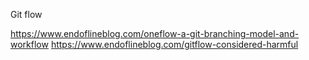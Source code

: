 
Git flow

https://www.endoflineblog.com/oneflow-a-git-branching-model-and-workflow
https://www.endoflineblog.com/gitflow-considered-harmful
